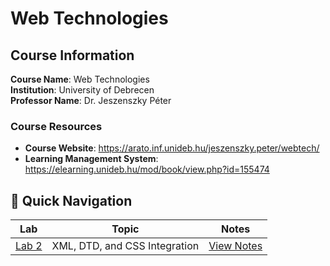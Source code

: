 # Web Technologies

## Course Information

**Course Name**: Web Technologies  
**Institution**: University of Debrecen  
**Professor Name**: Dr. Jeszenszky Péter

### Course Resources

- **Course Website**: https://arato.inf.unideb.hu/jeszenszky.peter/webtech/
- **Learning Management System**: https://elearning.unideb.hu/mod/book/view.php?id=155474

## 🔗 Quick Navigation

| Lab                        | Topic                         | Notes                           |
| -------------------------- | ----------------------------- | ------------------------------- |
| [Lab 2](./lab-2/README.md) | XML, DTD, and CSS Integration | [View Notes](./lab-2/README.md) |
